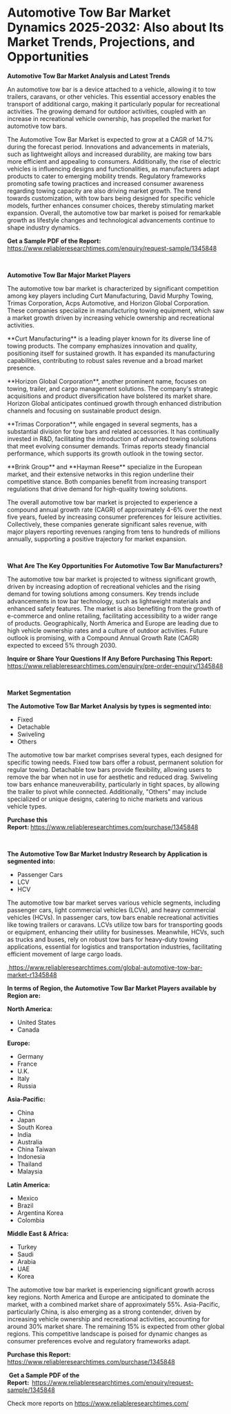 <p><h1>Automotive Tow Bar Market Dynamics 2025-2032: Also about Its Market Trends, Projections, and Opportunities</h1></p><p><strong>Automotive Tow Bar Market Analysis and Latest Trends</strong></p>
<p><p>An automotive tow bar is a device attached to a vehicle, allowing it to tow trailers, caravans, or other vehicles. This essential accessory enables the transport of additional cargo, making it particularly popular for recreational activities. The growing demand for outdoor activities, coupled with an increase in recreational vehicle ownership, has propelled the market for automotive tow bars. </p><p>The Automotive Tow Bar Market is expected to grow at a CAGR of 14.7% during the forecast period. Innovations and advancements in materials, such as lightweight alloys and increased durability, are making tow bars more efficient and appealing to consumers. Additionally, the rise of electric vehicles is influencing designs and functionalities, as manufacturers adapt products to cater to emerging mobility trends. Regulatory frameworks promoting safe towing practices and increased consumer awareness regarding towing capacity are also driving market growth. The trend towards customization, with tow bars being designed for specific vehicle models, further enhances consumer choices, thereby stimulating market expansion. Overall, the automotive tow bar market is poised for remarkable growth as lifestyle changes and technological advancements continue to shape industry dynamics.</p></p>
<p><strong>Get a Sample PDF of the Report:&nbsp;</strong> <a href="https://www.reliableresearchtimes.com/enquiry/request-sample/1345848?utm_campaign=3548&utm_medium=2&utm_source=Github&utm_content=ia&utm_term=30032025&utm_id=automotive-tow-bar">https://www.reliableresearchtimes.com/enquiry/request-sample/1345848</a></p>
<p>&nbsp;</p>
<p><strong>Automotive Tow Bar Major Market Players</strong></p>
<p><p>The automotive tow bar market is characterized by significant competition among key players including Curt Manufacturing, David Murphy Towing, Trimas Corporation, Acps Automotive, and Horizon Global Corporation. These companies specialize in manufacturing towing equipment, which saw a market growth driven by increasing vehicle ownership and recreational activities.</p><p>**Curt Manufacturing** is a leading player known for its diverse line of towing products. The company emphasizes innovation and quality, positioning itself for sustained growth. It has expanded its manufacturing capabilities, contributing to robust sales revenue and a broad market presence.</p><p>**Horizon Global Corporation**, another prominent name, focuses on towing, trailer, and cargo management solutions. The company's strategic acquisitions and product diversification have bolstered its market share. Horizon Global anticipates continued growth through enhanced distribution channels and focusing on sustainable product design.</p><p>**Trimas Corporation**, while engaged in several segments, has a substantial division for tow bars and related accessories. It has continually invested in R&D, facilitating the introduction of advanced towing solutions that meet evolving consumer demands. Trimas reports steady financial performance, which supports its growth outlook in the towing sector.</p><p>**Brink Group** and **Hayman Reese** specialize in the European market, and their extensive networks in this region underline their competitive stance. Both companies benefit from increasing transport regulations that drive demand for high-quality towing solutions.</p><p>The overall automotive tow bar market is projected to experience a compound annual growth rate (CAGR) of approximately 4-6% over the next five years, fueled by increasing consumer preferences for leisure activities. Collectively, these companies generate significant sales revenue, with major players reporting revenues ranging from tens to hundreds of millions annually, supporting a positive trajectory for market expansion.</p></p>
<p>&nbsp;</p>
<p><strong>What Are The Key Opportunities For Automotive Tow Bar Manufacturers?</strong></p>
<p><p>The automotive tow bar market is projected to witness significant growth, driven by increasing adoption of recreational vehicles and the rising demand for towing solutions among consumers. Key trends include advancements in tow bar technology, such as lightweight materials and enhanced safety features. The market is also benefiting from the growth of e-commerce and online retailing, facilitating accessibility to a wider range of products. Geographically, North America and Europe are leading due to high vehicle ownership rates and a culture of outdoor activities. Future outlook is promising, with a Compound Annual Growth Rate (CAGR) expected to exceed 5% through 2030.</p></p>
<p><strong>Inquire or Share Your Questions If Any Before Purchasing This Report:</strong> <a href="https://www.reliableresearchtimes.com/enquiry/pre-order-enquiry/1345848?utm_campaign=3548&utm_medium=2&utm_source=Github&utm_content=ia&utm_term=30032025&utm_id=automotive-tow-bar">https://www.reliableresearchtimes.com/enquiry/pre-order-enquiry/1345848</a></p>
<p>&nbsp;</p>
<p><strong>Market Segmentation</strong></p>
<p><strong>The Automotive Tow Bar Market Analysis by types is segmented into:</strong></p>
<p><ul><li>Fixed</li><li>Detachable</li><li>Swiveling</li><li>Others</li></ul></p>
<p><p>The automotive tow bar market comprises several types, each designed for specific towing needs. Fixed tow bars offer a robust, permanent solution for regular towing. Detachable tow bars provide flexibility, allowing users to remove the bar when not in use for aesthetic and reduced drag. Swiveling tow bars enhance maneuverability, particularly in tight spaces, by allowing the trailer to pivot while connected. Additionally, "Others" may include specialized or unique designs, catering to niche markets and various vehicle types.</p></p>
<p><strong>Purchase this Report:&nbsp;</strong><a href="https://www.reliableresearchtimes.com/purchase/1345848?utm_campaign=3548&utm_medium=2&utm_source=Github&utm_content=ia&utm_term=30032025&utm_id=automotive-tow-bar">https://www.reliableresearchtimes.com/purchase/1345848</a></p>
<p>&nbsp;</p>
<p><strong>The Automotive Tow Bar Market Industry Research by Application is segmented into:</strong></p>
<p><ul><li>Passenger Cars</li><li>LCV</li><li>HCV</li></ul></p>
<p><p>The automotive tow bar market serves various vehicle segments, including passenger cars, light commercial vehicles (LCVs), and heavy commercial vehicles (HCVs). In passenger cars, tow bars enable recreational activities like towing trailers or caravans. LCVs utilize tow bars for transporting goods or equipment, enhancing their utility for businesses. Meanwhile, HCVs, such as trucks and buses, rely on robust tow bars for heavy-duty towing applications, essential for logistics and transportation industries, facilitating efficient movement of large cargo loads.</p></p>
<p><a href="https://www.reliableresearchtimes.com/global-automotive-tow-bar-market-r1345848?utm_campaign=3548&utm_medium=2&utm_source=Github&utm_content=ia&utm_term=30032025&utm_id=automotive-tow-bar">&nbsp;https://www.reliableresearchtimes.com/global-automotive-tow-bar-market-r1345848</a></p>
<p><strong>In terms of Region, the Automotive Tow Bar Market Players available by Region are:</strong></p>
<p>
    <p> <strong> North America: </strong>
        <ul>
            <li>United States</li>
            <li>Canada</li>
        </ul>
        </p> 
    <p> <strong> Europe: </strong>
        <ul>
            <li>Germany</li>
            <li>France</li>
            <li>U.K.</li>
            <li>Italy</li>
            <li>Russia</li>
        </ul>
        </p> 
    <p> <strong> Asia-Pacific: </strong>
        <ul>
            <li>China</li>
            <li>Japan</li>
            <li>South Korea</li>
            <li>India</li>
            <li>Australia</li>
            <li>China Taiwan</li>
            <li>Indonesia</li>
            <li>Thailand</li>
            <li>Malaysia</li>
        </ul>
        </p> 
    <p> <strong> Latin America: </strong>
        <ul>
            <li>Mexico</li>
            <li>Brazil</li>
            <li>Argentina Korea</li>
            <li>Colombia</li>
        </ul>
        </p> 
    <p> <strong> Middle East & Africa: </strong>
        <ul>
            <li>Turkey</li>
            <li>Saudi</li>
            <li>Arabia</li>
            <li>UAE</li>
            <li>Korea</li>
        </ul>
    </p>
    </p>
<p><p>The automotive tow bar market is experiencing significant growth across key regions. North America and Europe are anticipated to dominate the market, with a combined market share of approximately 55%. Asia-Pacific, particularly China, is also emerging as a strong contender, driven by increasing vehicle ownership and recreational activities, accounting for around 30% market share. The remaining 15% is expected from other global regions. This competitive landscape is poised for dynamic changes as consumer preferences evolve and regulatory frameworks adapt.</p></p>
<p><strong>Purchase this Report: </strong><a href="https://www.reliableresearchtimes.com/purchase/1345848?utm_campaign=3548&utm_medium=2&utm_source=Github&utm_content=ia&utm_term=30032025&utm_id=automotive-tow-bar">https://www.reliableresearchtimes.com/purchase/1345848</a></p>
<p>&nbsp;<strong>Get a Sample PDF of the Report:&nbsp;&nbsp;</strong><a href="https://www.reliableresearchtimes.com/enquiry/request-sample/1345848?utm_campaign=3548&utm_medium=2&utm_source=Github&utm_content=ia&utm_term=30032025&utm_id=automotive-tow-bar">https://www.reliableresearchtimes.com/enquiry/request-sample/1345848</a></p>
<p><strong></strong></p>
<p>Check more reports on <a href="https://www.reliableresearchtimes.com/?utm_campaign=3548&utm_medium=2&utm_source=Github&utm_content=ia&utm_term=30032025&utm_id=automotive-tow-bar">https://www.reliableresearchtimes.com/</a></p>